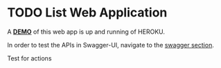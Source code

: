 # TODO List Web Application

A [**DEMO**](https://todo-webapp-part-cadet.herokuapp.com/) of this web app is up and running of HEROKU.

In order to test the APIs in Swagger-UI, navigate to the [swagger section](https://todo-webapp-part-cadet.herokuapp.com/swagger/swagger.html).

Test for actions